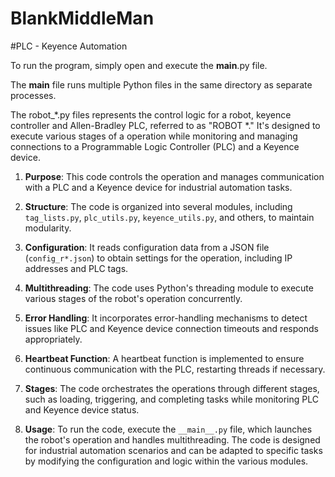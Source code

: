 # BlankMiddleMan
#PLC - Keyence Automation

To run the program, simply open and execute the __main__.py file.

The __main__ file runs multiple Python files in the same directory as separate processes.

The robot_*.py files represents the control logic for a robot, keyence controller and Allen-Bradley PLC, referred to as "ROBOT *." It's designed to execute various stages of a operation while monitoring and managing connections to a Programmable Logic Controller (PLC) and a Keyence device. 

1. **Purpose**: This code controls the operation and manages communication with a PLC and a Keyence device for industrial automation tasks.

2. **Structure**: The code is organized into several modules, including `tag_lists.py`, `plc_utils.py`, `keyence_utils.py`, and others, to maintain modularity.

3. **Configuration**: It reads configuration data from a JSON file (`config_r*.json`) to obtain settings for the operation, including IP addresses and PLC tags.

4. **Multithreading**: The code uses Python's threading module to execute various stages of the robot's operation concurrently.

5. **Error Handling**: It incorporates error-handling mechanisms to detect issues like PLC and Keyence device connection timeouts and responds appropriately.

6. **Heartbeat Function**: A heartbeat function is implemented to ensure continuous communication with the PLC, restarting threads if necessary.

7. **Stages**: The code orchestrates the operations through different stages, such as loading, triggering, and completing tasks while monitoring PLC and Keyence device status.

8. **Usage**: To run the code, execute the `__main__.py` file, which launches the robot's operation and handles multithreading. The code is designed for industrial automation scenarios and can be adapted to specific tasks by modifying the configuration and logic within the various modules.

